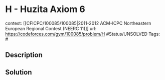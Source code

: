 # H - Huzita Axiom 6

contest: [[CFICPC/100085/100085|2011-2012 ACM-ICPC Northeastern European Regional Contest (NEERC 11)]]
url: https://codeforces.com/gym/100085/problem/H
#Status/UNSOLVED
Tags: #

## Description

## Solution

